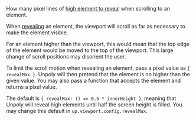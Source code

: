 How many pixel lines of [high element to reveal](https://unpoly.com/scroll-tuning#revealing-with-padding) when scrolling to an element.

When [revealing](https://unpoly.com/up.reveal) an element, the viewport will scroll as far as necessary to make the element visible.

For an element higher than the viewport, this would mean that the top edge of the element would be moved to the top of the viewport. This large change of scroll positions may disorient the user.

To limit the scroll motion when revealing an element, pass a pixel value as `{ revealMax }`. Unpoly will then pretend that the element is no higher than the given value. You may also pass a function that accepts the element and returns a pixel value.

The default is `{ revealMax: () => 0.5 * innerHeight }`, meaning that Unpoly will reveal high elements until half the screen height is filled. You may change this default in `up.viewport.config.revealMax`.